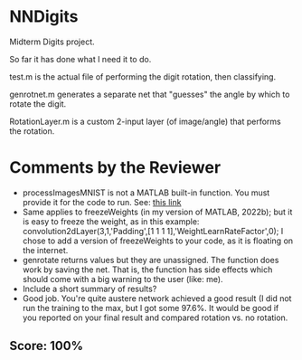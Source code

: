 # NNDigits
Midterm Digits project.

So far it has done what I need it to do.

test.m is the actual file of performing the digit rotation, then classifying.

genrotnet.m generates a separate net that "guesses" the angle by which to rotate the digit.

RotationLayer.m is a custom 2-input layer (of image/angle) that performs the rotation.


# Comments by the Reviewer

* processImagesMNIST is not a MATLAB built-in function. You must provide it for the code to run.
  See: [this link](https://www.mathworks.com/matlabcentral/answers/514716-i-cannot-find-the-helper-functions-processimagesmnist-and-processlabelsmnist)
* Same applies to freezeWeights (in my version of MATLAB, 2022b); but it is easy to freeze the weight, as in this example:
                  convolution2dLayer(3,1,'Padding',[1 1 1 1],'WeightLearnRateFactor',0); 
  I chose to add a version of freezeWeights to your code, as it is floating on the internet.
* genrotate returns values but they are unassigned. The function does work by saving the net.
  That is, the function has side effects which should come with a big warning to the user (like: me).
* Include a short summary of results? 
* Good job. You're quite austere network achieved a good result (I did not run the training to the max, but I got some
  97.6%. It would be good if you reported on your final result and compared rotation vs. no rotation.
  
## Score: 100%  
